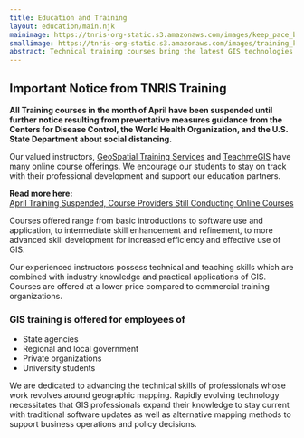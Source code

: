 ```yaml
---
title: Education and Training
layout: education/main.njk
mainimage: https://tnris-org-static.s3.amazonaws.com/images/keep_pace_banner.jpg
smallimage: https://tnris-org-static.s3.amazonaws.com/images/training_keep_pace_md.jpg
abstract: Technical training courses bring the latest GIS technologies and skills to a range of professional skill levels in the workplace.
---
```


<div class="alert alert-warning">
<h2>Important Notice from TNRIS Training</h2>

<p class="lead"><strong>All Training courses in the month of April have been suspended until further notice resulting from preventative measures guidance from the Centers for Disease Control, the World Health Organization, and the U.S. State Department about social distancing.</strong></p>
<p class="lead">Our valued instructors, <a href="http://geospatialtraining.com/">GeoSpatial Training Services</a> and <a href="http://www.teachmegis.com/">TeachmeGIS</a> have many online course offerings. We encourage our students to stay on track with their professional development and support our education partners.</p>
<p class="lead"><strong>Read more here:</strong><br>
<a href="/news/2020-03-17/tnris-training-suspended-providers-still-hold-online-courses">April Training Suspended, Course Providers Still Conducting Online Courses</a></p>
</div>

Courses offered range from basic introductions to software use and application, to intermediate skill enhancement and refinement, to more advanced skill development for increased efficiency and effective use of GIS.

Our experienced instructors possess technical and teaching skills which are combined with industry knowledge and practical applications of GIS. Courses are offered at a lower price compared to commercial training organizations.

### GIS training is offered for employees of

-   State agencies
-   Regional and local government
-   Private organizations
-   University students

We are dedicated to advancing the technical skills of professionals whose work revolves around geographic mapping. Rapidly evolving technology necessitates that GIS professionals expand their knowledge to stay current with traditional software updates as well as alternative mapping methods to support business operations and policy decisions.

